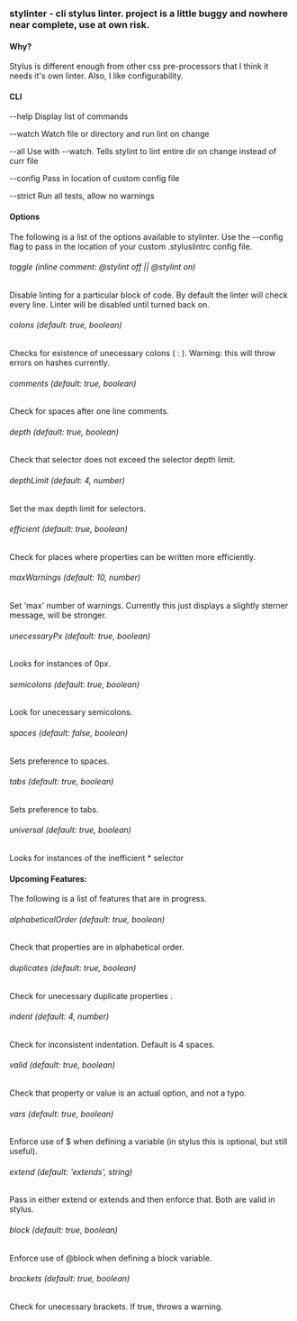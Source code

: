 ### stylinter - cli stylus linter. project is a little buggy and nowhere near complete, use at own risk.

#### Why?
Stylus is different enough from other css pre-processors that I think it needs it's own linter.
Also, I like configurability.

#### CLI
--help 		Display list of commands

--watch 	Watch file or directory and run lint on change

--all 		Use with --watch. Tells stylint to lint entire dir on change instead of curr file

--config 	Pass in location of custom config file

--strict 	Run all tests, allow no warnings

#### Options
The following is a list of the options available to stylinter. Use the --config flag to pass in the location of your custom .styluslintrc config file.

###### toggle (inline comment: @stylint off || @stylint on)
Disable linting for a particular block of code. By default the linter will check every line. Linter will be disabled until turned back on.

###### colons (default: true, boolean)
Checks for existence of unecessary colons ( : ). Warning: this will throw errors on hashes currently.

###### comments (default: true, boolean)
Check for spaces after one line comments.

###### depth (default: true, boolean)
Check that selector does not exceed the selector depth limit.

###### depthLimit (default: 4, number)
Set the max depth limit for selectors.

###### efficient (default: true, boolean)
Check for places where properties can be written more efficiently.

###### maxWarnings (default: 10, number)
Set 'max' number of warnings. Currently this just displays a slightly sterner message, will be stronger.

###### unecessaryPx (default: true, boolean)
Looks for instances of 0px.

###### semicolons (default: true, boolean)
Look for unecessary semicolons.

###### spaces (default: false, boolean)
Sets preference to spaces.

###### tabs (default: true, boolean)
Sets preference to tabs.

###### universal (default: true, boolean)
Looks for instances of the inefficient * selector

#### Upcoming Features:
The following is a list of features that are in progress.

###### alphabeticalOrder (default: true, boolean)
Check that properties are in alphabetical order.

###### duplicates (default: true, boolean)
Check for unecessary duplicate properties .

###### indent (default: 4, number)
Check for inconsistent indentation. Default is 4 spaces.

###### valid (default: true, boolean)
Check that property or value is an actual option, and not a typo.

###### vars (default: true, boolean)
Enforce use of $ when defining a variable (in stylus this is optional, but still useful).

###### extend (default: 'extends', string)
Pass in either extend or extends and then enforce that. Both are valid in stylus.

###### block (default: true, boolean)
Enforce use of @block when defining a block variable.

###### brackets (default: true, boolean)
Check for unecessary brackets. If true, throws a warning.

